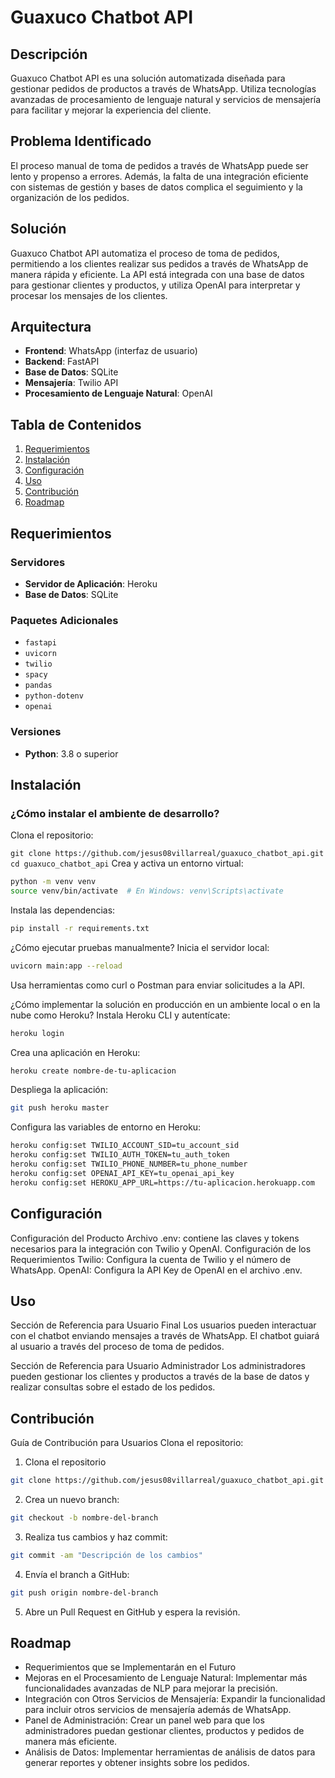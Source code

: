 # Guaxuco Chatbot API

## Descripción

Guaxuco Chatbot API es una solución automatizada diseñada para gestionar pedidos de productos a través de WhatsApp. Utiliza tecnologías avanzadas de procesamiento de lenguaje natural y servicios de mensajería para facilitar y mejorar la experiencia del cliente.

## Problema Identificado

El proceso manual de toma de pedidos a través de WhatsApp puede ser lento y propenso a errores. Además, la falta de una integración eficiente con sistemas de gestión y bases de datos complica el seguimiento y la organización de los pedidos.

## Solución

Guaxuco Chatbot API automatiza el proceso de toma de pedidos, permitiendo a los clientes realizar sus pedidos a través de WhatsApp de manera rápida y eficiente. La API está integrada con una base de datos para gestionar clientes y productos, y utiliza OpenAI para interpretar y procesar los mensajes de los clientes.

## Arquitectura

- **Frontend**: WhatsApp (interfaz de usuario)
- **Backend**: FastAPI
- **Base de Datos**: SQLite
- **Mensajería**: Twilio API
- **Procesamiento de Lenguaje Natural**: OpenAI

## Tabla de Contenidos

1. [Requerimientos](#requerimientos)
2. [Instalación](#instalación)
3. [Configuración](#configuración)
4. [Uso](#uso)
5. [Contribución](#contribución)
6. [Roadmap](#roadmap)

## Requerimientos

### Servidores

- **Servidor de Aplicación**: Heroku
- **Base de Datos**: SQLite

### Paquetes Adicionales

- `fastapi`
- `uvicorn`
- `twilio`
- `spacy`
- `pandas`
- `python-dotenv`
- `openai`

### Versiones

- **Python**: 3.8 o superior

## Instalación

### ¿Cómo instalar el ambiente de desarrollo?
Clona el repositorio:
  
   `git clone https://github.com/jesus08villarreal/guaxuco_chatbot_api.git`
   `cd guaxuco_chatbot_api`
Crea y activa un entorno virtual:

```sh
python -m venv venv
source venv/bin/activate  # En Windows: venv\Scripts\activate
```
Instala las dependencias:

```sh
pip install -r requirements.txt
```
¿Cómo ejecutar pruebas manualmente?
Inicia el servidor local:

```sh
uvicorn main:app --reload
```
Usa herramientas como curl o Postman para enviar solicitudes a la API.

¿Cómo implementar la solución en producción en un ambiente local o en la nube como Heroku?
Instala Heroku CLI y autentícate:

```sh
heroku login
```
Crea una aplicación en Heroku:

```sh
heroku create nombre-de-tu-aplicacion
```
Despliega la aplicación:

```sh
git push heroku master
```
Configura las variables de entorno en Heroku:

```sh
heroku config:set TWILIO_ACCOUNT_SID=tu_account_sid
heroku config:set TWILIO_AUTH_TOKEN=tu_auth_token
heroku config:set TWILIO_PHONE_NUMBER=tu_phone_number
heroku config:set OPENAI_API_KEY=tu_openai_api_key
heroku config:set HEROKU_APP_URL=https://tu-aplicacion.herokuapp.com
```

## Configuración
Configuración del Producto
Archivo .env: contiene las claves y tokens necesarios para la integración con Twilio y OpenAI.
Configuración de los Requerimientos
Twilio: Configura la cuenta de Twilio y el número de WhatsApp.
OpenAI: Configura la API Key de OpenAI en el archivo .env.

## Uso
Sección de Referencia para Usuario Final
Los usuarios pueden interactuar con el chatbot enviando mensajes a través de WhatsApp. El chatbot guiará al usuario a través del proceso de toma de pedidos.

Sección de Referencia para Usuario Administrador
Los administradores pueden gestionar los clientes y productos a través de la base de datos y realizar consultas sobre el estado de los pedidos.

## Contribución
Guía de Contribución para Usuarios
Clona el repositorio:

1. Clona el repositorio
```sh
git clone https://github.com/jesus08villarreal/guaxuco_chatbot_api.git
```
2. Crea un nuevo branch:
```sh
git checkout -b nombre-del-branch
```
3. Realiza tus cambios y haz commit:
```sh
git commit -am "Descripción de los cambios"
```
4. Envía el branch a GitHub:
```sh
git push origin nombre-del-branch
```
5. Abre un Pull Request en GitHub y espera la revisión.

## Roadmap
- Requerimientos que se Implementarán en el Futuro
- Mejoras en el Procesamiento de Lenguaje Natural: Implementar más funcionalidades avanzadas de NLP para mejorar la precisión.
- Integración con Otros Servicios de Mensajería: Expandir la funcionalidad para incluir otros servicios de  mensajería además de WhatsApp.
- Panel de Administración: Crear un panel web para que los administradores puedan gestionar clientes, productos y pedidos de manera más eficiente.
- Análisis de Datos: Implementar herramientas de análisis de datos para generar reportes y obtener insights sobre los pedidos.
